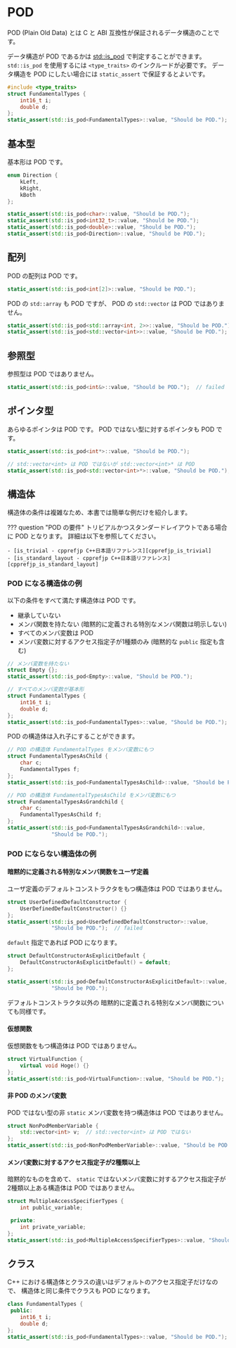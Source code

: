 # POD

POD (Plain Old Data) とは C と ABI 互換性が保証されるデータ構造のことです。

データ構造が POD であるかは [std::is_pod][cpprefjp_is_pod] で判定することができます。
`std::is_pod` を使用するには `<type_traits>` のインクルードが必要です。
データ構造を POD にしたい場合には `static_assert` で保証するとよいです。

[cpprefjp_is_pod]: https://cpprefjp.github.io/reference/type_traits/is_pod.html

```cpp
#include <type_traits>
struct FundamentalTypes {
    int16_t i;
    double d;
};
static_assert(std::is_pod<FundamentalTypes>::value, "Should be POD.");
```

## 基本型

基本形は POD です。

```cpp
enum Direction {
    kLeft,
    kRight,
    kBoth
};

static_assert(std::is_pod<char>::value, "Should be POD.");
static_assert(std::is_pod<int32_t>::value, "Should be POD.");
static_assert(std::is_pod<double>::value, "Should be POD.");
static_assert(std::is_pod<Direction>::value, "Should be POD.");
```

## 配列

POD の配列は POD です。

```cpp
static_assert(std::is_pod<int[2]>::value, "Should be POD.");
```

POD の `std::array` も POD ですが、
POD の `std::vector` は POD ではありません。

```cpp hl_lines="2"
static_assert(std::is_pod<std::array<int, 2>>::value, "Should be POD.");
static_assert(std::is_pod<std::vector<int>>::value, "Should be POD.");  // failed
```

## 参照型

参照型は POD ではありません。

```cpp hl_lines="1"
static_assert(std::is_pod<int&>::value, "Should be POD.");  // failed
```

## ポインタ型

あらゆるポインタは POD です。
POD ではない型に対するポインタも POD です。

```cpp
static_assert(std::is_pod<int*>::value, "Should be POD.");

// std::vector<int> は POD ではないが std::vector<int>* は POD
static_assert(std::is_pod<std::vector<int>*>::value, "Should be POD.");
```

## 構造体

構造体の条件は複雑なため、本書では簡単な例だけを紹介します。

??? question "POD の要件"
    トリビアルかつスタンダードレイアウトである場合に POD となります。
    詳細は以下を参照してください。

    - [is_trivial - cpprefjp C++日本語リファレンス][cpprefjp_is_trivial]
    - [is_standard_layout - cpprefjp C++日本語リファレンス][cpprefjp_is_standard_layout]

[cpprefjp_is_trivial]: https://cpprefjp.github.io/reference/type_traits/is_trivial.html
[cpprefjp_is_standard_layout]: https://cpprefjp.github.io/reference/type_traits/is_standard_layout.html

### POD になる構造体の例

以下の条件をすべて満たす構造体は POD です。

- 継承していない
- メンバ関数を持たない (暗黙的に定義される特別なメンバ関数は明示しない)
- すべてのメンバ変数は POD
- メンバ変数に対するアクセス指定子が1種類のみ (暗黙的な `public` 指定も含む)

```cpp
// メンバ変数を持たない
struct Empty {};
static_assert(std::is_pod<Empty>::value, "Should be POD.");

// すべてのメンバ変数が基本形
struct FundamentalTypes {
    int16_t i;
    double d;
};
static_assert(std::is_pod<FundamentalTypes>::value, "Should be POD.");
```

POD の構造体は入れ子にすることができます。

```cpp
// POD の構造体 FundamentalTypes をメンバ変数にもつ
struct FundamentalTypesAsChild {
    char c;
    FundamentalTypes f;
};
static_assert(std::is_pod<FundamentalTypesAsChild>::value, "Should be POD.");

// POD の構造体 FundamentalTypesAsChild をメンバ変数にもつ
struct FundamentalTypesAsGrandchild {
    char c;
    FundamentalTypesAsChild f;
};
static_assert(std::is_pod<FundamentalTypesAsGrandchild>::value,
              "Should be POD.");
```

### POD にならない構造体の例

<!-- MEMO: 多重継承や仮想継承に関連するものは言及していない -->

#### 暗黙的に定義される特別なメンバ関数をユーザ定義

ユーザ定義のデフォルトコンストラクタをもつ構造体は POD ではありません。

```cpp hl_lines="4 5"
struct UserDefinedDefaultConstructor {
    UserDefinedDefaultConstructor() {}
};
static_assert(std::is_pod<UserDefinedDefaultConstructor>::value,
              "Should be POD.");  // failed
```

`default` 指定であれば POD になります。

```cpp
struct DefaultConstructorAsExplicitDefault {
    DefaultConstructorAsExplicitDefault() = default;
};

static_assert(std::is_pod<DefaultConstructorAsExplicitDefault>::value,
              "Should be POD.");
```

デフォルトコンストラクタ以外の
暗黙的に定義される特別なメンバ関数についても同様です。

#### 仮想関数

仮想関数をもつ構造体は POD ではありません。

```cpp hl_lines="4"
struct VirtualFunction {
    virtual void Hoge() {}
};
static_assert(std::is_pod<VirtualFunction>::value, "Should be POD.");  // failed
```

#### 非 POD のメンバ変数

POD ではない型の非 `static` メンバ変数を持つ構造体は POD ではありません。

```cpp hl_lines="4"
struct NonPodMemberVariable {
    std::vector<int> v;  // std::vector<int> は POD ではない
};
static_assert(std::is_pod<NonPodMemberVariable>::value, "Should be POD.");  // failed
```

#### メンバ変数に対するアクセス指定子が2種類以上

暗黙的なものを含めて、
`static` ではないメンバ変数に対するアクセス指定子が2種類以上ある構造体は POD ではありません。

```cpp hl_lines="7"
struct MultipleAccessSpecifierTypes {
    int public_variable;

 private:
    int private_variable;
};
static_assert(std::is_pod<MultipleAccessSpecifierTypes>::value, "Should be POD.");  // failed
```

## クラス

C++ における構造体とクラスの違いはデフォルトのアクセス指定子だけなので、
構造体と同じ条件でクラスも POD になります。

```cpp
class FundamentalTypes {
 public:
    int16_t i;
    double d;
};
static_assert(std::is_pod<FundamentalTypes>::value, "Should be POD.");
```
